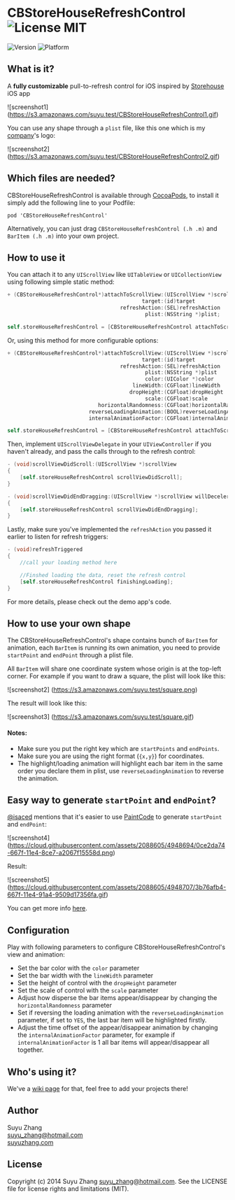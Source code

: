 CBStoreHouseRefreshControl ![License MIT](https://go-shields.herokuapp.com/license-MIT-blue.png)
=======================

![Version](http://cocoapod-badges.herokuapp.com/v/CBStoreHouseRefreshControl/badge.png)
![Platform](http://cocoapod-badges.herokuapp.com/p/CBStoreHouseRefreshControl/badge.png)

What is it?
---

A **fully customizable** pull-to-refresh control for iOS inspired by [Storehouse](https://www.storehouse.co/) iOS app

![screenshot1] (https://s3.amazonaws.com/suyu.test/CBStoreHouseRefreshControl1.gif)

You can use any shape through a `plist` file, like this one which is my [company](http://akta.com/)'s logo:

![screenshot2] (https://s3.amazonaws.com/suyu.test/CBStoreHouseRefreshControl2.gif)

Which files are needed?
---
CBStoreHouseRefreshControl is available through [CocoaPods](http://cocoapods.org), to install
it simply add the following line to your Podfile:

    pod 'CBStoreHouseRefreshControl'

Alternatively, you can just drag `CBStoreHouseRefreshControl (.h .m)` and `BarItem (.h .m)` into your own project.

How to use it
---
You can attach it to any `UIScrollView` like `UITableView` or `UICollectionView` using following simple static method:

```objective-c
+ (CBStoreHouseRefreshControl*)attachToScrollView:(UIScrollView *)scrollView
                                           target:(id)target
                                    refreshAction:(SEL)refreshAction
                                            plist:(NSString *)plist;
```
```objective-c
self.storeHouseRefreshControl = [CBStoreHouseRefreshControl attachToScrollView:self.tableView target:self refreshAction:@selector(refreshTriggered:) plist:@"storehouse"];
```
Or, using this method for more configurable options:

```objective-c
+ (CBStoreHouseRefreshControl*)attachToScrollView:(UIScrollView *)scrollView
                                           target:(id)target
                                    refreshAction:(SEL)refreshAction
                                            plist:(NSString *)plist
                                            color:(UIColor *)color
                                        lineWidth:(CGFloat)lineWidth
                                       dropHeight:(CGFloat)dropHeight
                                            scale:(CGFloat)scale
                             horizontalRandomness:(CGFloat)horizontalRandomness
                          reverseLoadingAnimation:(BOOL)reverseLoadingAnimation
                          internalAnimationFactor:(CGFloat)internalAnimationFactor;
```

```objective-c
self.storeHouseRefreshControl = [CBStoreHouseRefreshControl attachToScrollView:self.tableView target:self refreshAction:@selector(refreshTriggered:) plist:@"storehouse" color:[UIColor whiteColor] lineWidth:1.5 dropHeight:80 scale:1 horizontalRandomness:150 reverseLoadingAnimation:YES internalAnimationFactor:0.5];
```

Then, implement `UIScrollViewDelegate` in your `UIViewController` if you haven't already, and pass the calls through to the refresh control:

```objective-c
- (void)scrollViewDidScroll:(UIScrollView *)scrollView
{
    [self.storeHouseRefreshControl scrollViewDidScroll];
}

- (void)scrollViewDidEndDragging:(UIScrollView *)scrollView willDecelerate:(BOOL)decelerate
{
    [self.storeHouseRefreshControl scrollViewDidEndDragging];
}
```

Lastly, make sure you've implemented the `refreshAction` you passed it earlier to listen for refresh triggers:

```objective-c
- (void)refreshTriggered
{
    //call your loading method here

    //Finshed loading the data, reset the refresh control
    [self.storeHouseRefreshControl finishingLoading];
}
```
For more details, please check out the demo app's code.

How to use your own shape
---

The CBStoreHouseRefreshControl's shape contains bunch of `BarItem` for animation, each `BarItem` is running its own animation, you need to provide `startPoint` and `endPoint` through a plist file. 

All `BarItem` will share one coordinate system whose origin is at the top-left corner. For example if you want to draw a square, the plist will look like this:

![screenshot2] (https://s3.amazonaws.com/suyu.test/square.png)

The result will look like this:

![screenshot3] (https://s3.amazonaws.com/suyu.test/square.gif)

#### Notes: 
- Make sure you put the right key which are `startPoints` and `endPoints`.
- Make sure you are using the right format (`{x,y}`) for coordinates.
- The highlight/loading animation will highlight each bar item in the same order you declare them in plist, use `reverseLoadingAnimation` to reverse the animation.

Easy way to generate `startPoint` and `endPoint`?
---

[@isaced](https://github.com/isaced) mentions that it's easier to use [PaintCode](http://www.paintcodeapp.com/) to generate `startPoint` and `endPoint`:

![screenshot4] (https://cloud.githubusercontent.com/assets/2088605/4948694/0ce2da74-667f-11e4-8ce7-a2067f15558d.png)

Result:

![screenshot5] (https://cloud.githubusercontent.com/assets/2088605/4948707/3b76afb4-667f-11e4-91a4-9509d17356fa.gif)

You can get more info [here](https://github.com/coolbeet/CBStoreHouseRefreshControl/issues/1).

Configuration
-------------

Play with following parameters to configure CBStoreHouseRefreshControl's view and animation:

- Set the bar color with the `color` parameter
- Set the bar width with the `lineWidth` parameter
- Set the height of control with the `dropHeight` parameter
- Set the scale of control with the `scale` parameter
- Adjust how disperse the bar items appear/disappear by changing the `horizontalRandomness` parameter
- Set if reversing the loading animation with the `reverseLoadingAnimation` parameter, if set to `YES`, the last bar item will be highlighted firstly.
- Adjust the time offset of the appear/disappear animation by changing the `internalAnimationFactor` parameter, for example if `internalAnimationFactor` is 1 all bar items will appear/disappear all together.

Who's using it?
---------------

We've a [wiki page](https://github.com/coolbeet/CBStoreHouseRefreshControl/wiki) for that, feel free to add your projects there!

Author
------

Suyu Zhang  
suyu_zhang@hotmail.com  
[suyuzhang.com](http://suyuzhang.com/)  


License
-------
Copyright (c) 2014 Suyu Zhang <suyu_zhang@hotmail.com>. See the LICENSE file for license rights and limitations (MIT).




